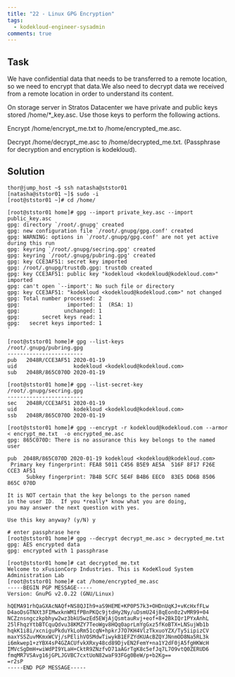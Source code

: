 ```yaml
---
title: "22 - Linux GPG Encryption"
tags:
  - kodekloud-engineer-sysadmin
comments: true
---
```


## Task

We have confidential data that needs to be transferred to a remote location, so we need to encrypt that data.We also need to decrypt data we received from a remote location in order to understand its content.



On storage server in Stratos Datacenter we have private and public keys stored /home/*_key.asc. Use those keys to perform the following actions.

Encrypt /home/encrypt_me.txt to /home/encrypted_me.asc.

Decrypt /home/decrypt_me.asc to /home/decrypted_me.txt. (Passphrase for decryption and encryption is kodekloud).


## Solution

```shell
thor@jump_host ~$ ssh natasha@ststor01
[natasha@ststor01 ~]$ sudo -i
[root@ststor01 ~]# cd /home/

[root@ststor01 home]# gpg --import private_key.asc --import public_key.asc
gpg: directory `/root/.gnupg' created
gpg: new configuration file `/root/.gnupg/gpg.conf' created
gpg: WARNING: options in `/root/.gnupg/gpg.conf' are not yet active during this run
gpg: keyring `/root/.gnupg/secring.gpg' created
gpg: keyring `/root/.gnupg/pubring.gpg' created
gpg: key CCE3AF51: secret key imported
gpg: /root/.gnupg/trustdb.gpg: trustdb created
gpg: key CCE3AF51: public key "kodekloud <kodekloud@kodekloud.com>" imported
gpg: can't open `--import': No such file or directory
gpg: key CCE3AF51: "kodekloud <kodekloud@kodekloud.com>" not changed
gpg: Total number processed: 2
gpg:               imported: 1  (RSA: 1)
gpg:              unchanged: 1
gpg:       secret keys read: 1
gpg:   secret keys imported: 1
'

[root@ststor01 home]# gpg --list-keys
/root/.gnupg/pubring.gpg
------------------------
pub   2048R/CCE3AF51 2020-01-19
uid                  kodekloud <kodekloud@kodekloud.com>
sub   2048R/865C070D 2020-01-19

[root@ststor01 home]# gpg --list-secret-key
/root/.gnupg/secring.gpg
------------------------
sec   2048R/CCE3AF51 2020-01-19
uid                  kodekloud <kodekloud@kodekloud.com>
ssb   2048R/865C070D 2020-01-19

[root@ststor01 home]# gpg --encrypt -r kodekloud@kodekloud.com --armor < encrypt_me.txt  -o encrypted_me.asc
gpg: 865C070D: There is no assurance this key belongs to the named user

pub  2048R/865C070D 2020-01-19 kodekloud <kodekloud@kodekloud.com>
 Primary key fingerprint: FEA8 5011 C456 B5E9 AE5A  516F 8F17 F26E CCE3 AF51
      Subkey fingerprint: 7B4B 5CFC 5E4F B4B6 EEC0  83E5 DD6B 8506 865C 070D

It is NOT certain that the key belongs to the person named
in the user ID.  If you *really* know what you are doing,
you may answer the next question with yes.

Use this key anyway? (y/N) y

# enter passphrase here
[root@ststor01 home]# gpg --decrypt decrypt_me.asc > decrypted_me.txt
gpg: AES encrypted data
gpg: encrypted with 1 passphrase

[root@ststor01 home]# cat decrypted_me.txt
Welcome to xFusionCorp Industries. This is KodeKloud System Administration Lab
[root@ststor01 home]# cat /home/encrypted_me.asc
-----BEGIN PGP MESSAGE-----
Version: GnuPG v2.0.22 (GNU/Linux)

hQEMA91rhQaGXAcNAQf+NS8QJIh9+aS9HEME+KP0P57k3+OHDnUqKJ+vKcHxfFLw
D4aoDsGTNXt3FIMwxknWM1fPBnPKQc9jtdHy2Ny/uDsmU24j8qEon0z2vMR99+04
NCZznsngczkpbhyw2wz3bkU5wzEd5EWjAjQsmtauRvj+eof+8+2BkIQr1PYxAnhL
25lFhqzYtbBTCquQdvu38KMZY7TeoWgv8HQq0aprLmYgGxz5fKoBTX+LNSujWb1b
hqkK1i8i/xcniguPkduYkLoRm51cqN+hpkrJ7O7KH4VlzTkxuoYZX/Ty5iipizCV
maxYSSZuvMKmxWCVj/sPElihVOSMdwTiwykB1EFZYdKUAcBZQYJNnmOD8Na5RL3k
i6mkwep1+zYBX4sP4GZACUfvkXRxy48cd89DjvEN2FemY+na1Y2dF0jA5fgHKWcH
IMVcSgDmH+wiWdPI9YLaH+CktR9ZNzfvD71aAGrTgK8c5efJq7L7O9vtQ0ZERUD6
fmqMR7VSAvg16jGPLJGVBC7cxtUoN82waF93FGg0BeW/p+b2Kg==
=r2sP
-----END PGP MESSAGE-----
```
